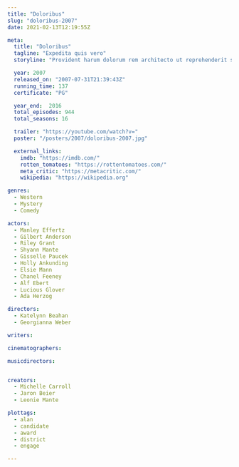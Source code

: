 ```yaml
---
title: "Doloribus"
slug: "doloribus-2007"
date: 2021-02-13T12:19:55Z

meta:
  title: "Doloribus"
  tagline: "Expedita quis vero"
  storyline: "Provident harum dolorum rem architecto ut reprehenderit sed veniam quis ut quidem odit quisquam voluptas molestias aut facilis aut voluptatum sed rerum iure"

  year: 2007
  released_on: "2007-07-31T21:39:43Z"
  running_time: 137
  certificate: "PG"

  year_end:  2016
  total_episodes: 944
  total_seasons: 16

  trailer: "https://youtube.com/watch?v="
  poster: "/posters/2007/doloribus-2007.jpg"

  external_links:
    imdb: "https://imdb.com/"
    rotten_tomatoes: "https://rottentomatoes.com/"
    meta_critic: "https://metacritic.com/"
    wikipedia: "https://wikipedia.org"

genres:
  - Western
  - Mystery
  - Comedy

actors:
  - Manley Effertz
  - Gilbert Anderson
  - Riley Grant
  - Shyann Mante
  - Gisselle Paucek
  - Holly Ankunding
  - Elsie Mann
  - Chanel Feeney
  - Alf Ebert
  - Lucious Glover
  - Ada Herzog

directors:
  - Katelynn Beahan
  - Georgianna Weber

writers:

cinematographers:

musicdirectors:


creators:
  - Michelle Carroll
  - Jaron Beier
  - Leonie Mante

plottags:
  - alan
  - candidate
  - award
  - district
  - engage

---
```


